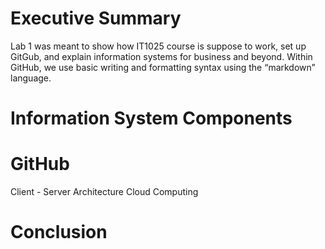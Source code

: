 # Executive Summary 

Lab 1 was meant to show how IT1025 course is suppose to work, set up GitGub, and explain information systems for business and beyond. Within GitHub, we use basic writing and formatting syntax using the “markdown” language. 

# Information System Components

# GitHub
Client - Server Architecture
Cloud Computing

# Conclusion

